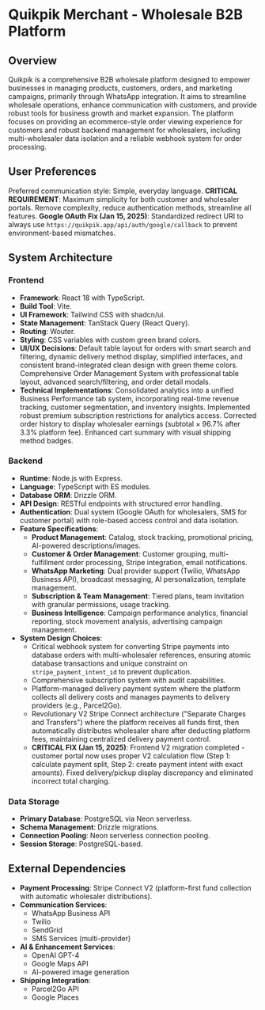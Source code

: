 # Quikpik Merchant - Wholesale B2B Platform

## Overview
Quikpik is a comprehensive B2B wholesale platform designed to empower businesses in managing products, customers, orders, and marketing campaigns, primarily through WhatsApp integration. It aims to streamline wholesale operations, enhance communication with customers, and provide robust tools for business growth and market expansion. The platform focuses on providing an ecommerce-style order viewing experience for customers and robust backend management for wholesalers, including multi-wholesaler data isolation and a reliable webhook system for order processing.

## User Preferences
Preferred communication style: Simple, everyday language.
**CRITICAL REQUIREMENT**: Maximum simplicity for both customer and wholesaler portals. Remove complexity, reduce authentication methods, streamline all features.
**Google OAuth Fix (Jan 15, 2025)**: Standardized redirect URI to always use `https://quikpik.app/api/auth/google/callback` to prevent environment-based mismatches.

## System Architecture
### Frontend
- **Framework**: React 18 with TypeScript.
- **Build Tool**: Vite.
- **UI Framework**: Tailwind CSS with shadcn/ui.
- **State Management**: TanStack Query (React Query).
- **Routing**: Wouter.
- **Styling**: CSS variables with custom green brand colors.
- **UI/UX Decisions**: Default table layout for orders with smart search and filtering, dynamic delivery method display, simplified interfaces, and consistent brand-integrated clean design with green theme colors. Comprehensive Order Management System with professional table layout, advanced search/filtering, and order detail modals.
- **Technical Implementations**: Consolidated analytics into a unified Business Performance tab system, incorporating real-time revenue tracking, customer segmentation, and inventory insights. Implemented robust premium subscription restrictions for analytics access. Corrected order history to display wholesaler earnings (subtotal × 96.7% after 3.3% platform fee). Enhanced cart summary with visual shipping method badges.

### Backend
- **Runtime**: Node.js with Express.
- **Language**: TypeScript with ES modules.
- **Database ORM**: Drizzle ORM.
- **API Design**: RESTful endpoints with structured error handling.
- **Authentication**: Dual system (Google OAuth for wholesalers, SMS for customer portal) with role-based access control and data isolation.
- **Feature Specifications**:
    - **Product Management**: Catalog, stock tracking, promotional pricing, AI-powered descriptions/images.
    - **Customer & Order Management**: Customer grouping, multi-fulfillment order processing, Stripe integration, email notifications.
    - **WhatsApp Marketing**: Dual provider support (Twilio, WhatsApp Business API), broadcast messaging, AI personalization, template management.
    - **Subscription & Team Management**: Tiered plans, team invitation with granular permissions, usage tracking.
    - **Business Intelligence**: Campaign performance analytics, financial reporting, stock movement analysis, advertising campaign management.
- **System Design Choices**:
    - Critical webhook system for converting Stripe payments into database orders with multi-wholesaler references, ensuring atomic database transactions and unique constraint on `stripe_payment_intent_id` to prevent duplication.
    - Comprehensive subscription system with audit capabilities.
    - Platform-managed delivery payment system where the platform collects all delivery costs and manages payments to delivery providers (e.g., Parcel2Go).
    - Revolutionary V2 Stripe Connect architecture ("Separate Charges and Transfers") where the platform receives all funds first, then automatically distributes wholesaler share after deducting platform fees, maintaining centralized delivery payment control.
    - **CRITICAL FIX (Jan 15, 2025)**: Frontend V2 migration completed - customer portal now uses proper V2 calculation flow (Step 1: calculate payment split, Step 2: create payment intent with exact amounts). Fixed delivery/pickup display discrepancy and eliminated incorrect total charging.

### Data Storage
- **Primary Database**: PostgreSQL via Neon serverless.
- **Schema Management**: Drizzle migrations.
- **Connection Pooling**: Neon serverless connection pooling.
- **Session Storage**: PostgreSQL-based.

## External Dependencies
- **Payment Processing**: Stripe Connect V2 (platform-first fund collection with automatic wholesaler distributions).
- **Communication Services**:
    - WhatsApp Business API
    - Twilio
    - SendGrid
    - SMS Services (multi-provider)
- **AI & Enhancement Services**:
    - OpenAI GPT-4
    - Google Maps API
    - AI-powered image generation
- **Shipping Integration**:
    - Parcel2Go API
    - Google Places